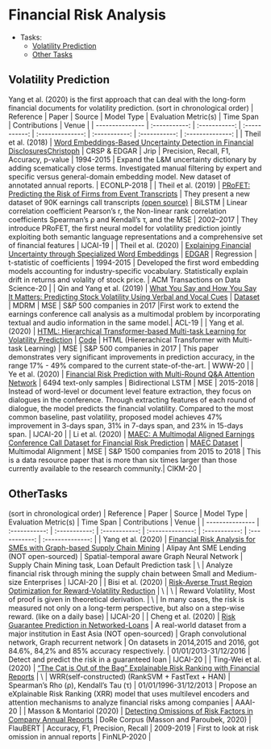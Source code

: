 # Financial Risk Analysis 

* Tasks:
  * [Volatility Prediction](#Volatility-Prediction)
  * [Other Tasks](#OtherTasks) 

## Volatility Prediction
Yang et al. (2020) is the first approach that can deal with the long-form financial documents for volatility prediction.
(sort in chronological order)
| Reference | Paper | Source | Model Type | Evaluation Metric(s) | Time Span | Contributions | Venue |
| --------------- | :-----------: | :-----------: | :-----------: | :--------------: | :-----------: | :-----------: | :--------------: |
| Theil et al. (2018) | [Word Embeddings-Based Uncertainty Detection in Financial DisclosuresChristoph](https://www.aclweb.org/anthology/W18-3104/) | CRSP & EDGAR | Jrip | Precision, Recall, F1, Accuracy, p-value | 1994-2015 | Expand the L&M uncertainty dictionary by adding scematically close terms. Investigated manual filtering by expert and specific versus general-domain embedding model. New dataset of annotated annual reports. | ECONLP-2018 | 
| Theil et al. (2019) | [PRoFET: Predicting the Risk of Firms from Event Transcripts](https://www.ijcai.org/Proceedings/2019/724) | They present a new dataset of 90K earnings call transcripts [(open source)](https://github.com/samuelbroscheit/neural-profet) | BiLSTM | Linear correlation coefficient Pearson’s r, the Non-linear rank correlation coefficients Spearman’s ρ and Kendall’s τ, and the MSE | 2002–2017 | They introduce PRoFET, the first neural model for volatility prediction jointly exploiting both semantic language representations and a comprehensive set of financial features | IJCAI-19 |
| Theil et al. (2020) | [Explaining Financial Uncertainty through Specialized Word Embeddings](https://dl.acm.org/doi/fullHtml/10.1145/3343039) | [EDGAR](http://data.dws.informatik.uni-mannheim.de/theil/10k.zip) | Regression | t-statistic of coefficients | 1994-2015 | Developed the first word embedding models accounting for industry-specific vocabulary. Statistically explain drift in returns and volality of stock price. | ACM Transactions on Data Science-20 | 
| Qin and Yang et al. (2019) | [What You Say and How You Say It Matters: Predicting Stock Volatility Using Verbal and Vocal Cues](https://www.aclweb.org/anthology/P19-1038/) | [Dataset](https://github.com/GeminiLn/EarningsCall_Dataset) | MDRM | MSE | S&P 500 companies in 2017 |First work to extend the earnings conference call analysis as a multimodal problem by incorporating textual and audio information in the same model.| ACL-19 |
| Yang et al. (2020) | [HTML: Hierarchical Transformer-based Multi-task Learning for Volatility Prediction](https://dl.acm.org/doi/abs/10.1145/3366423.3380128) | [Code](https://github.com/YangLinyi/HTML-Hierarchical-Transformer-based-Multi-task-Learning-for-Volatility-Prediction) | HTML (Hiererachical Transformer with Multi-task Learning) | MSE | S&P 500 companies in 2017 | This paper demonstrates very significant improvements in prediction accuracy, in the range 17% - 49% compared to the current state-of-the-art. | WWW-20 |
| Ye et al. (2020) | [Financial Risk Prediction with Multi-Round Q&A Attention Network](https://www.ijcai.org/Proceedings/2020/631) | 6494 text-only samples | Bidirectional LSTM | MSE | 2015-2018 | Instead of word-level or document level feature extraction, they focus on dialogues in the conference. Through extracting features of each round of dialogue, the model predicts the financial volatility. Compared to the most common baseline, past volatility, proposed model achieves 47% improvement in 3-days span, 31% in 7-days span, and 23% in 15-days span. | IJCAI-20 |
| Li et al. (2020) | [MAEC: A Multimodal Aligned Earnings Conference Call Dataset for Financial Risk Prediction](https://www.cikm2020.org/) | [MAEC Dataset](https://github.com/YangLinyi/MAEC-A-Multimodal-Aligned-Earnings-Conference-Call-Dataset-for-Financial-Risk-Prediction) | Multimodal Alignment | MSE | S&P 1500 companies from 2015 to 2018 | This is a data resource paper that is more than six times larger than those currently available to the research community.| CIKM-20 |

## OtherTasks
(sort in chronological order)
| Reference | Paper | Source | Model Type | Evaluation Metric(s) | Time Span | Contributions | Venue |
| --------------- | :-----------: | :-----------: | :-----------: | :--------------: | :-----------: | :-----------: | :--------------: |
| Yang et al. (2020) | [Financial Risk Analysis for SMEs with Graph-based Supply Chain Mining](https://www.ijcai.org/Proceedings/2020/643) | Alipay Ant SME Lending (NOT open-sourced) | Spatial-temporal aware Graph Neural Network | Supply Chain Mining task, Loan Default Prediction task | \ | Analyze financial risk through mining the supply chain between Small and Medium-size Enterprises | IJCAI-20 | 
| Bisi et al. (2020) | [Risk-Averse Trust Region Optimization for Reward-Volatility Reduction](https://www.ijcai.org/Proceedings/2020/632) | \ | \ | Reward Volatility,  Most of proof is given in theoretical derivation. | \ | In many cases, the risk is measured not only on a long-term perspective, but also on a step-wise reward. (like on a daily base) | IJCAI-20 |
| Cheng et al. (2020) | [Risk Guarantee Prediction in Networked-Loans](https://www.researchgate.net/publication/342799585_Risk_Guarantee_Prediction_in_Networked-Loans) | A real-world dataset from a major institution in East Asia (NOT open-sourced) | Graph convolutional network, Graph recurrent network | On datasets in 2014,2015 and 2016, got 84.6%, 84,2% and 85% accuracy respectively. | 01/01/2013-31/12/2016 | Detect and predict the risk in a guaranteed loan | IJCAI-20 |
| Ting-Wei et al. (2020) | [“The Cat is Out of the Bag” Explainable Risk Ranking with Financial Reports](https://aaai-kdf2020.github.io/assets/pdfs/kdf2020_paper_11.pdf) | \ | WRR(self-constructed) (RankSVM + FastText + HAN) | Spearman’s Rho (ρ), Kendall’s Tau (τ) | 01/01/1996-31/12/2013 | Propose an eXplainable Risk Ranking (XRR) model that uses multilevel encoders and attention mechanisms to analyze financial risks among companies | AAAI-20 |
| Masson & Montariol (2020) | [Detecting Omissions of Risk Factors in Company Annual Reports](https://www.aclweb.org/anthology/2020.finnlp-1.3/) | DoRe Corpus (Masson and Paroubek, 2020) | FlauBERT | Accuracy, F1, Precision, Recall | 2009-2019 | First to look at risk omission in annual reports | FinNLP-2020 |
